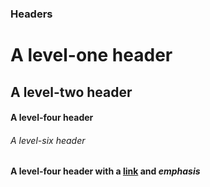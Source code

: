 ### Headers

A level-one header
==================

A level-two header
------------------

#### A level-four header

###### A level-six header ######

#### A level-four header with a [link](/url) and *emphasis*
